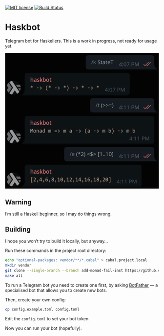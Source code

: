 [![MIT license](https://img.shields.io/badge/license-MIT-blue.svg)](LICENSE)
[![Build Status](https://travis-ci.com/vyorkin/haskbot.svg?token=nu1z24pQGqA71eE3ivzP&branch=master)](https://travis-ci.com/vyorkin/haskbot)

# Haskbot

Telegram bot for Haskellers.
This is a work in progress, not ready for usage yet.

![Screen1](img/screen1.png)

## Warning

I’m still a Haskell beginner, so I may do things wrong.

## Building

I hope you won’t try to build it locally, but anyway…

Run these commands in the project root directory:

```sh
echo "optional-packages: vendor/**/*.cabal" > cabal.project.local
mkdir vendor
git clone --single-branch --branch add-monad-fail-inst https://github.com/vyorkin/telegram-bot-simple.git vendor/
make all
```

To run a Telegram bot you need to create one first, by asking
[BotFather](https://telegram.me/botfather) — a specialised bot
that allows you to create new bots.

Then, create your own config:


```sh
cp config.example.toml config.toml
```

Edit the `config.toml` to set your bot token.

Now you can run your bot (hopefully).
